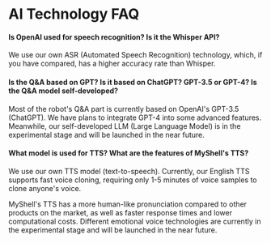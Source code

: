 # AI Technology FAQ

#### Is OpenAI used for speech recognition? Is it the Whisper API?

We use our own ASR (Automated Speech Recognition) technology, which, if you have compared, has a higher accuracy rate than Whisper.

#### Is the Q&A based on GPT? Is it based on ChatGPT? GPT-3.5 or GPT-4? Is the Q&A model self-developed?

Most of the robot's Q&A part is currently based on OpenAI's GPT-3.5 (ChatGPT). We have plans to integrate GPT-4 into some advanced features. Meanwhile, our self-developed LLM (Large Language Model) is in the experimental stage and will be launched in the near future.

#### What model is used for TTS? What are the features of MyShell's TTS?

We use our own TTS model (text-to-speech). Currently, our English TTS supports fast voice cloning, requiring only 1-5 minutes of voice samples to clone anyone's voice.

MyShell's TTS has a more human-like pronunciation compared to other products on the market, as well as faster response times and lower computational costs. Different emotional voice technologies are currently in the experimental stage and will be launched in the near future.